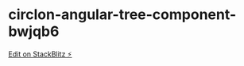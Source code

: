 # circlon-angular-tree-component-bwjqb6

[Edit on StackBlitz ⚡️](https://stackblitz.com/edit/circlon-angular-tree-component-bwjqb6)